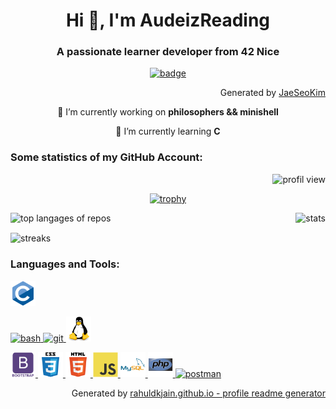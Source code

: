 <!--### Hi there 👋
[![AudeizReading's 42 stats](https://badge42.herokuapp.com/api/stats/alellouc?darkmode=true&privacyName=true&privacyEmail=true)](https://github.com/JaeSeoKim/badge42)


**AudeizReading/AudeizReading** is a ✨ _special_ ✨ repository because its `README.md` (this file) appears on your GitHub profile.

Here are some ideas to get you started:

- 🔭 I’m currently working on ...
- 🌱 I’m currently learning ...
- 👯 I’m looking to collaborate on ...
- 🤔 I’m looking for help with ...
- 💬 Ask me about ...
- 📫 How to reach me: ...
- 😄 Pronouns: ...
- ⚡ Fun fact: ...
-->

<h1 align="center">Hi 👋, I'm AudeizReading</h1>
<h3 align="center">A passionate learner developer from 42 Nice</h3>

<p align="center"> <a href="https://github.com/JaeSeoKim/badge42"><img src="https://badge42.herokuapp.com/api/stats/alellouc?darkmode=true&privacyName=true&privacyEmail=true" alt="badge" /></a> </p>

<p align="right">Generated by <a href="https://github.com/JaeSeoKim/badge42">JaeSeoKim</a></p>
<p align="center">🔭 I’m currently working on <b>philosophers && minishell</b></p>
<p align="center">🌱 I’m currently learning <b>C</b></p>


<h3 align="left">Some statistics of my GitHub Account:</h3>

<p align="right"> <img src="https://komarev.com/ghpvc/?username=audeizreading&label=Profile%20views&color=0e75b6&style=flat" alt="profil view" /> </p>

<p align="center"> <a href="https://github.com/ryo-ma/github-profile-trophy"><img src="https://github-profile-trophy.vercel.app/?username=audeizreading" alt="trophy" /></a> </p>

<p><img align="left" src="https://github-readme-stats.vercel.app/api/top-langs?username=audeizreading&show_icons=true&locale=en&layout=compact" alt="top langages of repos" /></p>

<p>&nbsp;<img align="right" src="https://github-readme-stats.vercel.app/api?username=audeizreading&show_icons=true&locale=en" alt="stats" /></p>

<p><img align="center" src="https://github-readme-streak-stats.herokuapp.com/?user=audeizreading&" alt="streaks" /></p>

<h3 align="left">Languages and Tools:</h3>
<p align="left"><a href="https://www.cprogramming.com/" target="_blank"> <img src="https://raw.githubusercontent.com/devicons/devicon/master/icons/c/c-original.svg" alt="c" width="40" height="40"/> </a></p>
<p align="left">
  <a href="https://www.gnu.org/software/bash/" target="_blank"> <img src="https://www.vectorlogo.zone/logos/gnu_bash/gnu_bash-icon.svg" alt="bash" width="40" height="40"/> </a>
  <a href="https://git-scm.com/" target="_blank"> <img src="https://www.vectorlogo.zone/logos/git-scm/git-scm-icon.svg" alt="git" width="40" height="40"/> </a>
  <a href="https://www.linux.org/" target="_blank"> <img src="https://raw.githubusercontent.com/devicons/devicon/master/icons/linux/linux-original.svg" alt="linux" width="40" height="40"/> </a>
</p>

<p align="left">  
 <a href="https://getbootstrap.com" target="_blank"> <img src="https://raw.githubusercontent.com/devicons/devicon/master/icons/bootstrap/bootstrap-plain-wordmark.svg" alt="bootstrap" width="40" height="40"/> </a>  <a href="https://www.w3schools.com/css/" target="_blank"> <img src="https://raw.githubusercontent.com/devicons/devicon/master/icons/css3/css3-original-wordmark.svg" alt="css3" width="40" height="40"/> </a>   <a href="https://www.w3.org/html/" target="_blank"> <img src="https://raw.githubusercontent.com/devicons/devicon/master/icons/html5/html5-original-wordmark.svg" alt="html5" width="40" height="40"/> </a>   <a href="https://developer.mozilla.org/en-US/docs/Web/JavaScript" target="_blank"> <img src="https://raw.githubusercontent.com/devicons/devicon/master/icons/javascript/javascript-original.svg" alt="javascript" width="40" height="40"/> </a>   <a href="https://www.mysql.com/" target="_blank"> <img src="https://raw.githubusercontent.com/devicons/devicon/master/icons/mysql/mysql-original-wordmark.svg" alt="mysql" width="40" height="40"/> </a>   <a href="https://www.php.net" target="_blank"> <img src="https://raw.githubusercontent.com/devicons/devicon/master/icons/php/php-original.svg" alt="php" width="40" height="40"/> </a> 
 <a href="https://postman.com" target="_blank"> <img src="https://www.vectorlogo.zone/logos/getpostman/getpostman-icon.svg" alt="postman" width="40" height="40"/> </a> 
</p>

<p align="right">Generated by <a href="https://rahuldkjain.github.io/gh-profile-readme-generator/">rahuldkjain.github.io - profile readme generator</a></p>

